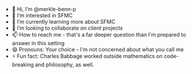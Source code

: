 - 👋 Hi, I’m @merkle-benn-p
- 👀 I’m interested in SFMC
- 🌱 I’m currently learning more about SFMC
- 💞️ I’m looking to collaborate on client projects
- 📫 How to reach me - that's a far deeper question than I'm prepared to answer in this setting
- 😄 Pronouns: Your choice - I'm not concerned about what you call me
- ⚡ Fun fact: Charles Babbage worked outside mathematics on code-breaking and philosophy, as well.

<!---
merkle-benn-p/merkle-benn-p is a ✨ special ✨ repository because its `README.md` (this file) appears on your GitHub profile.
You can click the Preview link to take a look at your changes.
--->
